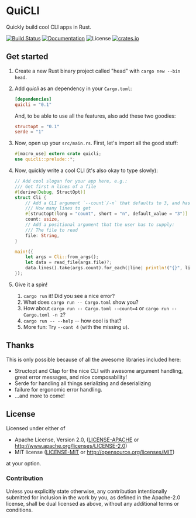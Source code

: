 # QuiCLI

Quickly build cool CLI apps in Rust.

[![Build Status](https://travis-ci.org/killercup/quicli.svg)][Travis]
[![Documentation](https://img.shields.io/badge/docs-master-blue.svg)][Documentation]
![License](https://img.shields.io/crates/l/quicli.svg)
[![crates.io](https://img.shields.io/crates/v/quicli.svg)][Crates.io]

[Travis]: https://travis-ci.org/killercup/quicli
[Crates.io]: https://crates.io/crates/quicli
[Documentation]: https://docs.rs/quicli

## Get started

1. Create a new Rust binary project called "head" with `cargo new --bin head`.
2. Add _quicli_ as an dependency in your `Cargo.toml`:

    ```toml
    [dependencies]
    quicli = "0.1"
    ```
    
    And, to be able to use all the features, also add these two goodies:
    
    ```toml
    structopt = "0.1"
    serde = "1"
    ```

3. Now, open up your `src/main.rs`. First, let's import all the good stuff:

    ```rust
    #[macro_use] extern crate quicli;
    use quicli::prelude::*;
    ```

4. Now, quickly write a cool CLI (it's also okay to type slowly):

    ```rust
    // Add cool slogan for your app here, e.g.:
    /// Get first n lines of a file
    #[derive(Debug, StructOpt)]
    struct Cli {
        // Add a CLI argument `--count`/-n` that defaults to 3, and has this help text:
        /// How many lines to get
        #[structopt(long = "count", short = "n", default_value = "3")]
        count: usize,
        // Add a positional argument that the user has to supply:
        /// The file to read
        file: String,
    }

    main!({
        let args = Cli::from_args();
        let data = read_file(args.file)?;
        data.lines().take(args.count).for_each(|line| println!("{}", line));
    });
    ```

5. Give it a spin!

    1. `cargo run` it! Did you see a nice error?
    2. What does `cargo run -- Cargo.toml` show you?
    3. How about `cargo run -- Cargo.toml --count=4` or `cargo run -- Cargo.toml -n 2`?
    4. `cargo run -- --help` -- how cool is that?
    5. More fun: Try `--cont 4` (with the missing u).

## Thanks

This is only possible because of all the awesome libraries included here:

- Structopt and Clap for the nice CLI with awesome argument handling, great
  error messages, and nice composability!
- Serde for handling all things serializing and deserializing
- failure for ergonomic error handling.
- …and more to come!

## License

Licensed under either of

 * Apache License, Version 2.0, ([LICENSE-APACHE](LICENSE-APACHE) or http://www.apache.org/licenses/LICENSE-2.0)
 * MIT license ([LICENSE-MIT](LICENSE-MIT) or http://opensource.org/licenses/MIT)

at your option.

### Contribution

Unless you explicitly state otherwise, any contribution intentionally
submitted for inclusion in the work by you, as defined in the Apache-2.0
license, shall be dual licensed as above, without any additional terms or
conditions.
